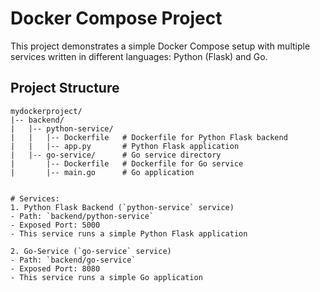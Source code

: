 # Docker Compose Project

This project demonstrates a simple Docker Compose setup with multiple services written in different languages: Python (Flask) and Go. 

## Project Structure

```plaintext
mydockerproject/
|-- backend/
|   |-- python-service/
|   |   |-- Dockerfile   # Dockerfile for Python Flask backend
|   |   |-- app.py       # Python Flask application
|   |-- go-service/      # Go service directory
|       |-- Dockerfile   # Dockerfile for Go service
|       |-- main.go      # Go application


# Services:
1. Python Flask Backend (`python-service` service)
- Path: `backend/python-service`
- Exposed Port: 5000 
- This service runs a simple Python Flask application 

2. Go-Service (`go-service` service)
- Path: `backend/go-service`
- Exposed Port: 8080
- This service runs a simple Go application

